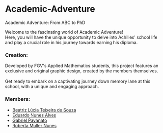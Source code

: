 # Academic-Adventure
Academic Adventure: From ABC to PhD

Welcome to the fascinating world of Academic Adventure! <br/> 
Here, you will have the unique opportunity to delve into Achilles' school life and play a crucial role in his journey towards earning his diploma.

<h3>Creation:</h3>

Developed by FGV's Applied Mathematics students, this project features an exclusive and original graphic design, created by the members themselves. 
<br/> 
<br/> Get ready to embark on a captivating journey down memory lane at this school, with a unique and engaging approach.

<h3>Members:</h3>

* [Beatriz Lúcia Teixeira de Souza](https://github.com/bealucia)
* [Eduardo Nunes Alves](https://github.com/drdnnsalves)
* [Gabriel Pavanato](https://github.com/Pavanato)
* [Roberta Muller Nunes](https://github.com/robertamuller)

